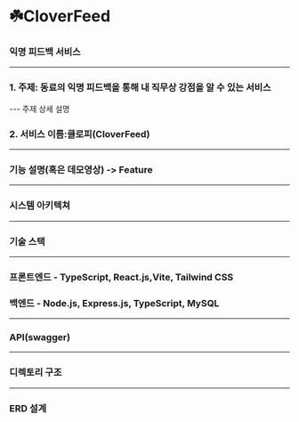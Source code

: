 # ☘️CloverFeed
### 익명 피드백 서비스
---

### 1. 주제: 동료의 익명 피드백을 통해 내 직무상 강점을 알 수 있는 서비스
--- 주제 상세 설명
### 2. 서비스 이름:클로피(CloverFeed)
---
### 기능 설명(혹은 데모영상) -> Feature
---
### 시스템 아키텍쳐
---
### 기술 스택
---
### 프론트엔드 - TypeScript, React.js,Vite, Tailwind CSS
### 백엔드 - Node.js, Express.js, TypeScript, MySQL
---
### API(swagger)
---
### 디렉토리 구조
---
### ERD 설계
